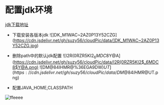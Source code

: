 # 配置jdk环境
[jdk下载地址](https://www.oracle.com/java/technologies/oracle-java-archive-downloads.html)

+ 下载安装各版本jdk
![]DK_M1WAC~2AZ0P13Y52CZG](https://cdn.jsdelivr.net/gh/suzy56/cloudPic/data/]DK_M1WAC~2AZ0P13Y52CZG.jpg)
+ 删除path中的默认jdk配置
![I2R(0RZR5KI2$_6MDC8$Y@A](https://cdn.jsdelivr.net/gh/suzy56/cloudPic/data/I2R(0RZR5KI2$_6MDC8$Y@A.png)
![DM@84IHMR@%36EGA9DW)$UT](https://cdn.jsdelivr.net/gh/suzy56/cloudPic/data/DM@84IHMR@%36EGA9DW)$UT.png)

+ 配置JAVA_HOME,CLASSPATH

![ffeeee](https://cdn.jsdelivr.net/gh/suzy56/cloudPic/data/ffeeee.png)